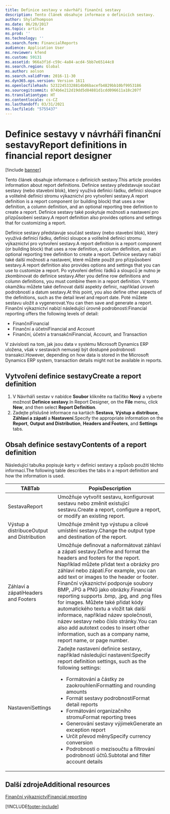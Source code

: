 ```yaml
---
title: Definice sestavy v návrháři finanční sestavy
description: Tento článek obsahuje informace o definicích sestavy.
author: ShylaThompson
ms.date: 06/20/2017
ms.topic: article
ms.prod: ''
ms.technology: ''
ms.search.form: FinancialReports
audience: Application User
ms.reviewer: kfend
ms.custom: 59131
ms.assetid: 966a3f1d-c59c-4a84-acd4-5bb7e65144c8
ms.search.region: Global
ms.author: aolson
ms.search.validFrom: 2016-11-30
ms.dyn365.ops.version: Version 1611
ms.openlocfilehash: 52322453328814b06bacefb4829bb10bf9953186
ms.sourcegitcommit: 074b6e212d19dd5d84881d1cdd096611a18c207f
ms.translationtype: HT
ms.contentlocale: cs-CZ
ms.lasthandoff: 03/31/2021
ms.locfileid: "5755437"
---
```

# <a name="report-definitions-in-financial-report-designer"></a><span data-ttu-id="c1a08-103">Definice sestavy v návrháři finanční sestavy</span><span class="sxs-lookup"><span data-stu-id="c1a08-103">Report definitions in financial report designer</span></span>

[!include [banner](../includes/banner.md)]

<span data-ttu-id="c1a08-104">Tento článek obsahuje informace o definicích sestavy.</span><span class="sxs-lookup"><span data-stu-id="c1a08-104">This article provides information about report definitions.</span></span> <span data-ttu-id="c1a08-105">Definice sestavy představuje součást sestavy (nebo stavební blok), který využívá definici řádku, definici sloupce a volitelně definici stromu výkaznictví pro vytvoření sestavy.</span><span class="sxs-lookup"><span data-stu-id="c1a08-105">A report definition is a report component (or building block) that uses a row definition, a column definition, and an optional reporting tree definition to create a report.</span></span> <span data-ttu-id="c1a08-106">Definice sestavy také poskytuje možnosti a nastavení pro přizpůsobení sestavy.</span><span class="sxs-lookup"><span data-stu-id="c1a08-106">A report definition also provides options and settings that for customizing a report.</span></span> 

<span data-ttu-id="c1a08-107">Definice sestavy představuje součást sestavy (nebo stavební blok), který využívá definici řádku, definici sloupce a volitelně definici stromu výkaznictví pro vytvoření sestavy.</span><span class="sxs-lookup"><span data-stu-id="c1a08-107">A report definition is a report component (or building block) that uses a row definition, a column definition, and an optional reporting tree definition to create a report.</span></span> <span data-ttu-id="c1a08-108">Definice sestavy nabízí také další možnosti a nastavení, které můžete použít pro přizpůsobení sestavy.</span><span class="sxs-lookup"><span data-stu-id="c1a08-108">A report definition also provides options and settings that you can use to customize a report.</span></span> <span data-ttu-id="c1a08-109">Po vytvoření definic řádků a sloupců je nutno je zkombinovat do definice sestavy.</span><span class="sxs-lookup"><span data-stu-id="c1a08-109">After you define row definitions and column definitions, you must combine them in a report definition.</span></span> <span data-ttu-id="c1a08-110">V tomto okamžiku můžete také definovat další aspekty definic, například úroveň podrobností a datum sestavy.</span><span class="sxs-lookup"><span data-stu-id="c1a08-110">At this point, you also define other aspects of the definitions, such as the detail level and report date.</span></span> <span data-ttu-id="c1a08-111">Poté můžete sestavu uložit a vygenerovat.</span><span class="sxs-lookup"><span data-stu-id="c1a08-111">You can then save and generate a report.</span></span> <span data-ttu-id="c1a08-112">Finanční výkaznictví nabízí následující úrovně podrobností:</span><span class="sxs-lookup"><span data-stu-id="c1a08-112">Financial reporting offers the following levels of detail:</span></span>

- <span data-ttu-id="c1a08-113">Finanční</span><span class="sxs-lookup"><span data-stu-id="c1a08-113">Financial</span></span>
- <span data-ttu-id="c1a08-114">Finanční a účetní</span><span class="sxs-lookup"><span data-stu-id="c1a08-114">Financial and Account</span></span>
- <span data-ttu-id="c1a08-115">Finanční, účetní a transakční</span><span class="sxs-lookup"><span data-stu-id="c1a08-115">Financial, Account, and Transaction</span></span>

<span data-ttu-id="c1a08-116">V závislosti na tom, jak jsou data v systému Microsoft Dynamics ERP uložena, však v sestavách nemusejí být dostupné podrobnosti transakcí.</span><span class="sxs-lookup"><span data-stu-id="c1a08-116">However, depending on how data is stored in the Microsoft Dynamics ERP system, transaction details might not be available in reports.</span></span>

## <a name="create-a-report-definition"></a><span data-ttu-id="c1a08-117">Vytvoření definice sestavy</span><span class="sxs-lookup"><span data-stu-id="c1a08-117">Create a report definition</span></span>
1. <span data-ttu-id="c1a08-118">V Návrháři sestav v nabídce **Soubor** klikněte na tlačítko **Nový** a vyberte možnost **Definice sestavy**.</span><span class="sxs-lookup"><span data-stu-id="c1a08-118">In Report Designer, on the **File** menu, click **New**, and then select **Report Definition**.</span></span>
2. <span data-ttu-id="c1a08-119">Zadejte příslušné informace na kartách **Sestava**, **Výstup a distribuce**, **Záhlaví a zápatí** a **Nastavení**.</span><span class="sxs-lookup"><span data-stu-id="c1a08-119">Specify the appropriate information on the **Report**, **Output and Distribution**, **Headers and Footers**, and **Settings** tabs.</span></span>

## <a name="contents-of-a-report-definition"></a><span data-ttu-id="c1a08-120">Obsah definice sestavy</span><span class="sxs-lookup"><span data-stu-id="c1a08-120">Contents of a report definition</span></span>
<span data-ttu-id="c1a08-121">Následující tabulka popisuje karty v definici sestavy a způsob použití těchto informací.</span><span class="sxs-lookup"><span data-stu-id="c1a08-121">The following table describes the tabs in a report definition and how the information is used.</span></span>

<table>
<thead>
<tr>
<th><span data-ttu-id="c1a08-122">TAB</span><span class="sxs-lookup"><span data-stu-id="c1a08-122">Tab</span></span></th>
<th><span data-ttu-id="c1a08-123">Popis</span><span class="sxs-lookup"><span data-stu-id="c1a08-123">Description</span></span></th>
</tr>
</thead>
<tbody>
<tr>
<td><span data-ttu-id="c1a08-124">Sestava</span><span class="sxs-lookup"><span data-stu-id="c1a08-124">Report</span></span></td>
<td><span data-ttu-id="c1a08-125">Umožňuje vytvořit sestavu, konfigurovat sestavu nebo změnit existující sestavu.</span><span class="sxs-lookup"><span data-stu-id="c1a08-125">Create a report, configure a report, or modify an existing report.</span></span></td>
</tr>
<tr>
<td><span data-ttu-id="c1a08-126">Výstup a distribuce</span><span class="sxs-lookup"><span data-stu-id="c1a08-126">Output and Distribution</span></span></td>
<td><span data-ttu-id="c1a08-127">Umožňuje změnit typ výstupu a cílové umístění sestavy.</span><span class="sxs-lookup"><span data-stu-id="c1a08-127">Change the output type and destination of the report.</span></span></td>
</tr>
<tr>
<td><span data-ttu-id="c1a08-128">Záhlaví a zápatí</span><span class="sxs-lookup"><span data-stu-id="c1a08-128">Headers and Footers</span></span></td>
<td><span data-ttu-id="c1a08-129">Umožňuje definovat a naformátovat záhlaví a zápatí sestavy.</span><span class="sxs-lookup"><span data-stu-id="c1a08-129">Define and format the headers and footers for the report.</span></span> <span data-ttu-id="c1a08-130">Například můžete přidat text a obrázky pro záhlaví nebo zápatí.</span><span class="sxs-lookup"><span data-stu-id="c1a08-130">For example, you can add text or images to the header or footer.</span></span> <span data-ttu-id="c1a08-131">Finanční výkaznictví podporuje soubory BMP, JPG a PNG jako obrázky.</span><span class="sxs-lookup"><span data-stu-id="c1a08-131">Financial reporting supports .bmp, .jpg, and .png files for images.</span></span> <span data-ttu-id="c1a08-132">Můžete také přidat kódy automatického textu a vložit tak další informace, například název společnosti, název sestavy nebo číslo stránky.</span><span class="sxs-lookup"><span data-stu-id="c1a08-132">You can also add autotext codes to insert other information, such as a company name, report name, or page number.</span></span></td>
</tr>
<tr>
<td><span data-ttu-id="c1a08-133">Nastavení</span><span class="sxs-lookup"><span data-stu-id="c1a08-133">Settings</span></span></td>
<td><span data-ttu-id="c1a08-134">Zadejte nastavení definice sestavy, například následující nastavení:</span><span class="sxs-lookup"><span data-stu-id="c1a08-134">Specify report definition settings, such as the following settings:</span></span>
<ul>
<li><span data-ttu-id="c1a08-135">Formátování a částky ze zaokrouhlení</span><span class="sxs-lookup"><span data-stu-id="c1a08-135">Formatting and rounding amounts</span></span></li>
<li><span data-ttu-id="c1a08-136">Formát sestavy podrobností</span><span class="sxs-lookup"><span data-stu-id="c1a08-136">Format detail reports</span></span></li>
<li><span data-ttu-id="c1a08-137">Formátování organizačního stromu</span><span class="sxs-lookup"><span data-stu-id="c1a08-137">Format reporting trees</span></span></li>
<li><span data-ttu-id="c1a08-138">Generování sestavy výjimek</span><span class="sxs-lookup"><span data-stu-id="c1a08-138">Generate an exception report</span></span></li>
<li><span data-ttu-id="c1a08-139">Určit převod měny</span><span class="sxs-lookup"><span data-stu-id="c1a08-139">Specify currency conversion</span></span></li>
<li><span data-ttu-id="c1a08-140">Podrobnosti o mezisoučtu a filtrování podrobností účtů.</span><span class="sxs-lookup"><span data-stu-id="c1a08-140">Subtotal and filter account details</span></span></li>
</ul>
</td>
</tr>
</tbody>
</table>

## <a name="additional-resources"></a><span data-ttu-id="c1a08-141">Další zdroje</span><span class="sxs-lookup"><span data-stu-id="c1a08-141">Additional resources</span></span>

[<span data-ttu-id="c1a08-142">Finanční výkaznictví</span><span class="sxs-lookup"><span data-stu-id="c1a08-142">Financial reporting</span></span>](financial-reporting-intro.md)


[!INCLUDE[footer-include](../../../includes/footer-banner.md)]